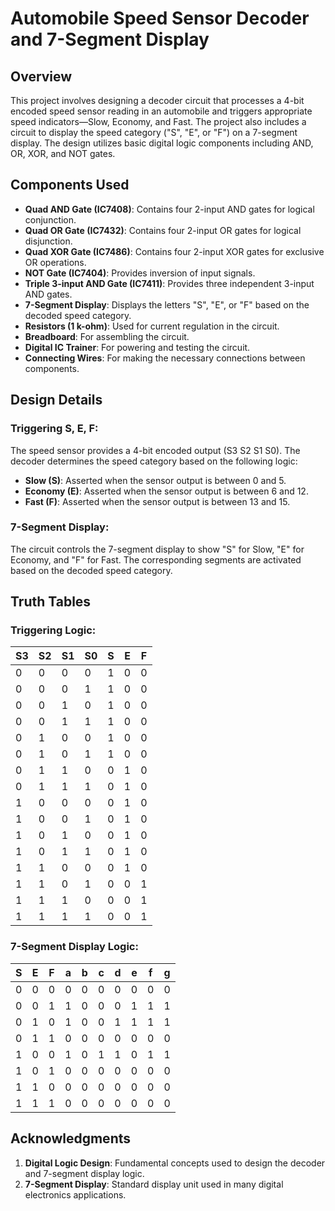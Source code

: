 
# Automobile Speed Sensor Decoder and 7-Segment Display

## Overview
This project involves designing a decoder circuit that processes a 4-bit encoded speed sensor reading in an automobile and triggers appropriate speed indicators—Slow, Economy, and Fast. The project also includes a circuit to display the speed category ("S", "E", or "F") on a 7-segment display. The design utilizes basic digital logic components including AND, OR, XOR, and NOT gates.

## Components Used
- **Quad AND Gate (IC7408)**: Contains four 2-input AND gates for logical conjunction.
- **Quad OR Gate (IC7432)**: Contains four 2-input OR gates for logical disjunction.
- **Quad XOR Gate (IC7486)**: Contains four 2-input XOR gates for exclusive OR operations.
- **NOT Gate (IC7404)**: Provides inversion of input signals.
- **Triple 3-input AND Gate (IC7411)**: Provides three independent 3-input AND gates.
- **7-Segment Display**: Displays the letters "S", "E", or "F" based on the decoded speed category.
- **Resistors (1 k-ohm)**: Used for current regulation in the circuit.
- **Breadboard**: For assembling the circuit.
- **Digital IC Trainer**: For powering and testing the circuit.
- **Connecting Wires**: For making the necessary connections between components.

## Design Details

### Triggering S, E, F:
The speed sensor provides a 4-bit encoded output (S3 S2 S1 S0). The decoder determines the speed category based on the following logic:
- **Slow (S)**: Asserted when the sensor output is between 0 and 5.
- **Economy (E)**: Asserted when the sensor output is between 6 and 12.
- **Fast (F)**: Asserted when the sensor output is between 13 and 15.

### 7-Segment Display:
The circuit controls the 7-segment display to show "S" for Slow, "E" for Economy, and "F" for Fast. The corresponding segments are activated based on the decoded speed category.

## Truth Tables

### Triggering Logic:
| S3 | S2 | S1 | S0 | S | E | F |
|----|----|----|----|---|---|---|
|  0 |  0 |  0 |  0 | 1 | 0 | 0 |
|  0 |  0 |  0 |  1 | 1 | 0 | 0 |
|  0 |  0 |  1 |  0 | 1 | 0 | 0 |
|  0 |  0 |  1 |  1 | 1 | 0 | 0 |
|  0 |  1 |  0 |  0 | 1 | 0 | 0 |
|  0 |  1 |  0 |  1 | 1 | 0 | 0 |
|  0 |  1 |  1 |  0 | 0 | 1 | 0 |
|  0 |  1 |  1 |  1 | 0 | 1 | 0 |
|  1 |  0 |  0 |  0 | 0 | 1 | 0 |
|  1 |  0 |  0 |  1 | 0 | 1 | 0 |
|  1 |  0 |  1 |  0 | 0 | 1 | 0 |
|  1 |  0 |  1 |  1 | 0 | 1 | 0 |
|  1 |  1 |  0 |  0 | 0 | 1 | 0 |
|  1 |  1 |  0 |  1 | 0 | 0 | 1 |
|  1 |  1 |  1 |  0 | 0 | 0 | 1 |
|  1 |  1 |  1 |  1 | 0 | 0 | 1 |

### 7-Segment Display Logic:
| S | E | F | a | b | c | d | e | f | g |
|---|---|---|---|---|---|---|---|---|---|
| 0 | 0 | 0 | 0 | 0 | 0 | 0 | 0 | 0 | 0 |
| 0 | 0 | 1 | 1 | 0 | 0 | 0 | 1 | 1 | 1 |
| 0 | 1 | 0 | 1 | 0 | 0 | 1 | 1 | 1 | 1 |
| 0 | 1 | 1 | 0 | 0 | 0 | 0 | 0 | 0 | 0 |
| 1 | 0 | 0 | 1 | 0 | 1 | 1 | 0 | 1 | 1 |
| 1 | 0 | 1 | 0 | 0 | 0 | 0 | 0 | 0 | 0 |
| 1 | 1 | 0 | 0 | 0 | 0 | 0 | 0 | 0 | 0 |
| 1 | 1 | 1 | 0 | 0 | 0 | 0 | 0 | 0 | 0 |

## Acknowledgments
1. **Digital Logic Design**: Fundamental concepts used to design the decoder and 7-segment display logic.
2. **7-Segment Display**: Standard display unit used in many digital electronics applications.
